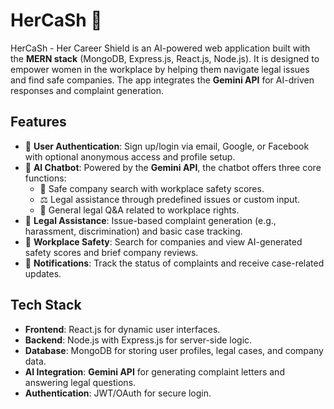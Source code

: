 # HerCaSh 💜  
HerCaSh - Her Career Shield is an AI-powered web application built with the **MERN stack** (MongoDB, Express.js, React.js, Node.js). It is designed to empower women in the workplace by helping them navigate legal issues and find safe companies. The app integrates the **Gemini API** for AI-driven responses and complaint generation.

## Features  
- 🔐 **User Authentication**: Sign up/login via email, Google, or Facebook with optional anonymous access and profile setup.  
- 🏢 **AI Chatbot**: Powered by the **Gemini API**, the chatbot offers three core functions:  
  - 🏢 Safe company search with workplace safety scores.  
  - ⚖️ Legal assistance through predefined issues or custom input.  
  - 💬 General legal Q&A related to workplace rights.  
- 📝 **Legal Assistance**: Issue-based complaint generation (e.g., harassment, discrimination) and basic case tracking.  
- 🏢 **Workplace Safety**: Search for companies and view AI-generated safety scores and brief company reviews.  
- 🔔 **Notifications**: Track the status of complaints and receive case-related updates.

## Tech Stack  
- **Frontend**: React.js for dynamic user interfaces.  
- **Backend**: Node.js with Express.js for server-side logic.  
- **Database**: MongoDB for storing user profiles, legal cases, and company data.  
- **AI Integration**: **Gemini API** for generating complaint letters and answering legal questions.  
- **Authentication**: JWT/OAuth for secure login.  
